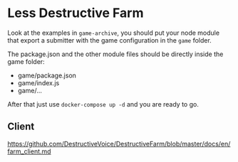# Less Destructive Farm

Look at the examples in `game-archive`, you should put your node module that export a submitter with the game configuration in the `game` folder.

The package.json and the other module files should be directly inside the game folder:
- game/package.json
- game/index.js
- game/...

After that just use `docker-compose up -d` and you are ready to go.

## Client

https://github.com/DestructiveVoice/DestructiveFarm/blob/master/docs/en/farm_client.md